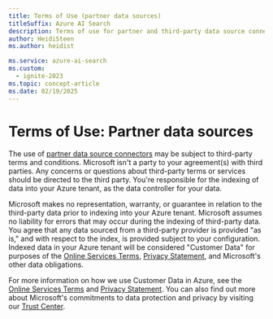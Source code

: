 ```yaml
---
title: Terms of Use (partner data sources)
titleSuffix: Azure AI Search
description: Terms of use for partner and third-party data source connectors.
author: HeidiSteen
ms.author: heidist

ms.service: azure-ai-search
ms.custom:
  - ignite-2023
ms.topic: concept-article
ms.date: 02/19/2025
---
```


# Terms of Use: Partner data sources

The use of [partner data source connectors](search-data-sources-gallery.md#data-sources-from-our-partners) may be subject to third-party terms and conditions. Microsoft isn't a party to your agreement(s) with third parties. Any concerns or questions about third-party terms or services should be directed to the third party. You're responsible for the indexing of data into your Azure tenant, as the data controller for your data.

Microsoft makes no representation, warranty, or guarantee in relation to the third-party data prior to indexing into your Azure tenant. Microsoft assumes no liability for errors that may occur during the indexing of third-party data. You agree that any data sourced from a third-party provider is provided "as is," and with respect to the index, is provided subject to your configuration. Indexed data in your Azure tenant will be considered "Customer Data" for purposes of the [Online Services Terms](https://www.microsoftvolumelicensing.com/DocumentSearch.aspx?Mode=3&DocumentTypeId=31), [Privacy Statement](https://privacy.microsoft.com/privacystatement), and Microsoft's other data obligations.

For more information on how we use Customer Data in Azure, see the [Online Services Terms](https://www.microsoftvolumelicensing.com/DocumentSearch.aspx?Mode=3&DocumentTypeId=31) and [Privacy Statement](https://privacy.microsoft.com/privacystatement). You can also find out more about Microsoft's commitments to data protection and privacy by visiting our [Trust Center](https://www.microsoft.com/trust-center).
